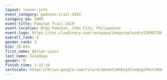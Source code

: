 ```yaml
---
layout: runner-info 
event_category: pamutan-trail-2019 
category_km: 10KM 
event-title: Pamutan Trail 2019 
event-location: Brgy Pamutan, Cebu City, Philippines 
event-logo: https://res.cloudinary.com/raceyaya/image/upload/v1569072806/logo/pamutan-trail_d8abrj.jpg 
overall_rank: 3
gender_rank: 3
bib: 10-003
first_name: Adrian Louis
last_name: Saladaga
gender: M
finish_time: 1-13-18
certicate: https://drive.google.com/file/d/1WnVetiWtKoj87zeAtgaTKsttNSRR9YLt/view?usp=sharing
---
```

